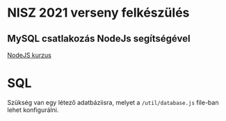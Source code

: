 # NISZ 2021 verseny felkészülés

## MySQL csatlakozás NodeJs segítségével

[NodeJS kurzus](https://www.udemy.com/course/nodejs-the-complete-guide/)

# SQL
Szükség van egy létező adatbáziisra, melyet a  `/util/database.js` file-ban lehet konfigurálni.